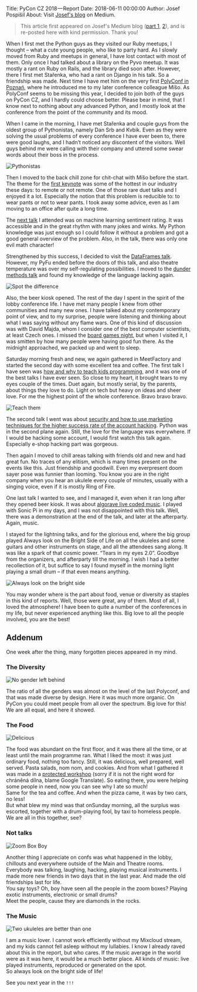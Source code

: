 Title:  PyCon CZ 2018 — Report
Date: 2018-06-11 00:00:00
Author: Josef Pospíšil
About: Visit [Josef's blog](https://medium.com/@damnpepe) on Medium.

> This article first appeared on Josef's Medium blog
> ([part 1](https://medium.com/@damnpepe/pyconcz-2018-report-b99361f97de),
> [2](https://medium.com/@damnpepe/pyconcz-2018-addenum-9f1f28fd695e)),
> and is re-posted here with kind permission. Thank you!

When I first met the Python guys as they visited our Ruby meetups, I thought – what a cute young people, who like to party hard. As I slowly moved from Ruby and meetups in general, I have lost contact with most of them. Only once I had talked about a library on the Pyvo meetup. It was mostly a rant on Ruby on Rails, and the library died soon after. However, there I first met Stařenka, who had a rant on Django in his talk. So a friendship was made. Next time I have met him on the very first [PolyConf in Poznań], where he introduced me to my later conference colleague Míšo. As PolyConf seems to be missing this year, I decided to join both of the guys on PyCon CZ, and I hardly could choose better. Please bear in mind, that I know next to nothing about any advanced Python, and I mostly look at the conference from the point of the community and its mood.

[PolyConf in Poznań]: https://15.polyconf.com/

When I came in the morning, I have met Stařenka and couple guys from the oldest group of Pythonistas, namely Dan Srb and Kvbik. Even as they were solving the usual problems of every conference I have ever been to, there were good laughs, and I hadn’t noticed any discontent of the visitors. Well guys behind me were calling with their company and uttered some swear words about their boss in the process.

![Pythonistas]({static}/images/medium_cjfouhan5gCpfdbz8wg.jpeg)

Then I moved to the back chill zone for chit-chat with Míšo before the start. The theme for the [first keynote] was some of the hottest in our industry these days: to remote or not remote. One of those rare duet talks and I enjoyed it a lot. Especially the notion that this problem is reducible to: to wear pants or not to wear pants. I took away some advice, even as I am moving to an office after quite a long time.

[first keynote]: https://cz.pycon.org/2018/programme/detail/talk/31/

The [next talk] I attended was on machine learning sentiment rating. It was accessible and in the great rhythm with many jokes and winks. My Python knowledge was just enough so I could follow it without a problem and got a good general overview of the problem. Also, in the talk, there was only one evil math character!

[next talk]: https://cz.pycon.org/2018/programme/detail/talk/27/

Strengthened by this success, I decided to visit the [DataFrames talk]. However, my PyFu ended before the doors of this talk, and also theatre temperature was over my self-regulating possibilities. I moved to the [dunder methods talk] and found my knowledge of the language lacking again.

[DataFrames talk]: https://cz.pycon.org/2018/programme/detail/talk/4/
[dunder methods talk]: https://cz.pycon.org/2018/programme/detail/talk/25/

![Spot the difference]({static}/images/medium_e7nA35DAtyfYnEeWHCv8Ug.jpeg)

Also, the beer kiosk opened. The rest of the day I spent in the spirit of the lobby conference life. I have met many people I knew from other communities and many new ones. I have talked about my contemporary point of view, and to my surprise, people were listening and thinking about what I was saying without any flame wars. One of this kind of discussion was with David Majda, whom I consider one of the best computer scientists, at least Czech ones. I missed the [board games night], but when I visited it, I was smitten by how many people were having good fun there. As the midnight approached, we packed up and went to sleep.

[board games night]: https://cz.pycon.org/2018/board-game-night/

Saturday morning fresh and new, we again gathered in MeetFactory and started the second day with some excellent tea and coffee. The first talk I have seen was [how and why to teach kids programming], and it was one of the best talks I have ever seen. So close to my heart, it brought tears to my eyes couple of the times. Duet again, but mostly serial, by the parents, about things they love to do. Light on tech but heavy on ideas and sheer love. For me the highest point of the whole conference. Bravo bravo bravo.

[how and why to teach kids programming]: https://cz.pycon.org/2018/programme/detail/talk/13/

![Teach them]({static}/images/medium_vQtaium-TrnSTN3EPcRJ3A.jpeg)

The second talk I went was about [security and how to use marketing techniques for the higher success rate of the account hacking][darkpy]. Python was in the second plane again. Still, the love for the language was everywhere. If I would be hacking some account, I would first watch this talk again. Especially e-shop hacking part was gorgeous.

[darkpy]: https://cz.pycon.org/2018/programme/detail/talk/24/

Then again I moved to chill areas talking with friends old and new and had great fun. No traces of any elitism, which is many times present on the events like this. Just friendship and goodwill. Even my everpresent doom sayer pose was funnier than looming. You know you are in the right company when you hear an ukulele every couple of minutes, usually with a singing voice, even if it is mostly Ring of Fire.

One last talk I wanted to see, and I managed it, even when it ran long after they opened beer kiosk. It was about [algorave live coded music]. I played with Sonic Pi in my days, and I was not disappointed with this talk. Well, there was a demonstration at the end of the talk, and later at the afterparty. Again, music.

[algorave live coded music]: https://cz.pycon.org/2018/programme/detail/talk/26/

I stayed for the lightning talks, and for the glorious end, where the big group played Always look on the Bright Side of Life on all the ukuleles and some guitars and other instruments on stage, and all the attendees sang along. It was like a spark of that cosmic power. “Tears in my eyes 2.0”. Goodbye from the organizers, and afterparty till the morning. I wish I had a better recollection of it, but suffice to say I found myself in the morning light playing a small drum – if that even means anything.

![Always look on the bright side]({static}/images/medium_g4AehfBMUivtViSd44DPGg.jpeg)

You may wonder where is the part about food, venue or diversity as staples in this kind of reports. Well, those were great, any of them. Most of all, I loved the atmosphere! I have been to quite a number of the conferences in my life, but never experienced anything like this. Big love to all the people involved, you are the best!



## Addenum

One week after the thing, many forgotten pieces appeared in my mind.

### The Diversity

![No gender left behind]({static}/images/medium_kdAIo5hsaKfimZ-nWE0PeQ.jpeg)

The ratio of all the genders was almost on the level of the last Polyconf, and that was made diverse by design. Here it was much more organic. On PyCon you could meet people from all over the spectrum. Big love for this! <br>
We are all equal, and here it showed.


### The Food

![Delicious]({static}/images/medium_b80we0lVygI_O-aN9OieHA.jpeg)

The food was abundant on the first floor, and it was there all the time, or at least until the main programme ran. What I liked the most: it was just ordinary food, nothing too fancy. Still, it was delicious, well prepared, well served. Pasta salads, nom nom, and cookies. And from what I gathered it was made in a [protected workshop] (sorry if it is not the right word for chráněná dílna, blame Google Translate). So eating there, you were helping some people in need, now you can see why I ate so much! <br>
Same for the tea and coffee. And when the pizza came, it was by two cars, no less! <br>
But what blew my mind was that onSunday morning, all the surplus was escorted, together with a drum-playing fool, by taxi to homeless people. <br>
We are all in this together, see?

[protected workshop]: www.slunce.info


### Not talks

![Zoom Box Boy]({static}/images/medium_fnztTVGc3As9ygjpVSYrKw.jpeg)

Another thing I appreciate on confs was what happened in the lobby, chillouts and everywhere outside of the Main and Theatre rooms. Everybody was talking, laughing, hacking, playing musical instruments. I made more new friends in two days that in the last year. And made the old friendships last for life.<br>
You say toys? Oh, boy have seen all the people in the zoom boxes? Playing exotic instruments, electronic or small drums?<br>
Meet the people, cause they are diamonds in the rocks.


### The Music

![Two ukuleles are better than one]({static}/images/medium_jaY8sRvQT9BeRewKAoCq5A.jpeg)

I am a music lover. I cannot work efficiently without my Mixcloud stream, and my kids cannot fell asleep without my lullabies. I know I already raved about this in the report, but who cares. If the music average in the world were as it was here, it would be a much better place. All kinds of music: live played instruments, reproduced or generated on the spot.<br>
So always look on the bright side of life!

See you next year in the `!!!`

